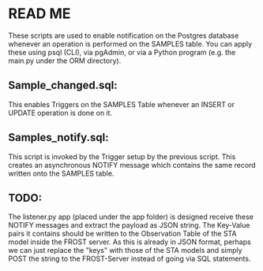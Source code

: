 <h1>READ ME</h1>
<p>
These scripts are used to enable notification on the Postgres database whenever an operation is performed on the SAMPLES
table. You can apply these using psql (CLI), via pgAdmin, or via a Python program (e.g. the main.py under 
the ORM directory).
</p>

<h2>Sample_changed.sql:</h2>
<p>
This enables Triggers on the SAMPLES Table whenever an INSERT or UPDATE operation is done on it.
</p>

<h2>Samples_notify.sql:</h2>
<p>
This script is invoked by the Trigger setup by the previous script. This creates an
 asynchronous NOTIFY message which contains the same record written onto the SAMPLES table.
</p>
 
<h2>TODO:</h2>
 The listener.py app (placed under the app folder) is designed receive these NOTIFY messages and extract the payload as
 JSON string. The Key-Value pairs it contains should be written to the Observation Table of the STA model inside the 
 FROST server.  As this is already in JSON format, perhaps we can just replace the "keys" with those of the STA models 
 and simply POST the string to the FROST-Server instead of going via SQL statements.